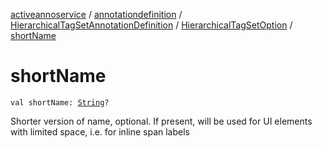 [activeannoservice](../../../index.md) / [annotationdefinition](../../index.md) / [HierarchicalTagSetAnnotationDefinition](../index.md) / [HierarchicalTagSetOption](index.md) / [shortName](./short-name.md)

# shortName

`val shortName: `[`String`](https://kotlinlang.org/api/latest/jvm/stdlib/kotlin/-string/index.html)`?`

Shorter version of name, optional. If present, will be used for UI elements with limited space, i.e.
for inline span labels


